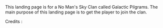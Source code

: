 This landing page is for a No Man's Sky Clan called Galactic Pilgrams. The main purpose of this landing page is to get the player to join the clan.

Credits :